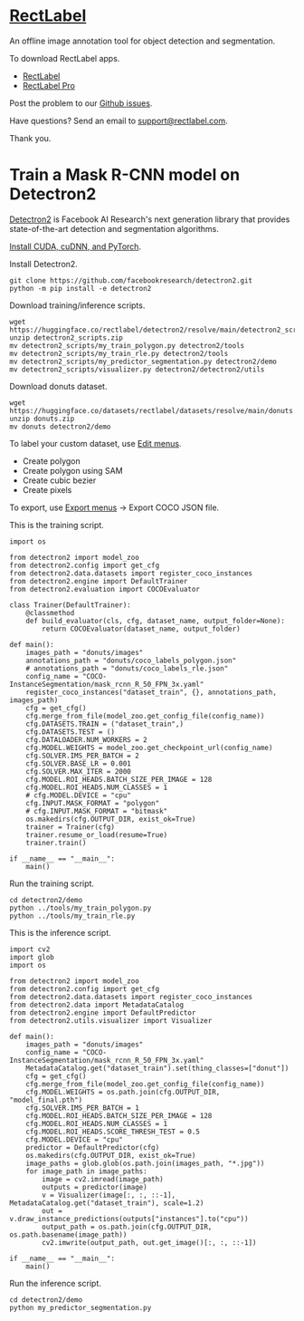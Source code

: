 # [RectLabel](https://rectlabel.com)
An offline image annotation tool for object detection and segmentation.

To download RectLabel apps.
- [RectLabel](https://apps.apple.com/app/id1210181730)
- [RectLabel Pro](https://apps.apple.com/app/id1490990105)

Post the problem to our [Github issues](https://github.com/ryouchinsa/Rectlabel-support/issues).

Have questions? Send an email to support@rectlabel.com.

Thank you.

# Train a Mask R-CNN model on Detectron2
[Detectron2](https://github.com/facebookresearch/detectron2) is Facebook AI Research's next generation library that provides state-of-the-art detection and segmentation algorithms.

[Install CUDA, cuDNN, and PyTorch](https://rectlabel.com/pytorch/).

Install Detectron2.
```
git clone https://github.com/facebookresearch/detectron2.git
python -m pip install -e detectron2
```

Download training/inference scripts.
```
wget https://huggingface.co/rectlabel/detectron2/resolve/main/detectron2_scripts.zip
unzip detectron2_scripts.zip
mv detectron2_scripts/my_train_polygon.py detectron2/tools
mv detectron2_scripts/my_train_rle.py detectron2/tools
mv detectron2_scripts/my_predictor_segmentation.py detectron2/demo
mv detectron2_scripts/visualizer.py detectron2/detectron2/utils
```

Download donuts dataset. 
```
wget https://huggingface.co/datasets/rectlabel/datasets/resolve/main/donuts.zip
unzip donuts.zip
mv donuts detectron2/demo
```

To label your custom dataset, use [Edit menus](https://rectlabel.com/edit).
- Create polygon
- Create polygon using SAM
- Create cubic bezier
- Create pixels

To export, use [Export menus](https://rectlabel.com/export) -> Export COCO JSON file.

This is the training script.
```
import os

from detectron2 import model_zoo
from detectron2.config import get_cfg
from detectron2.data.datasets import register_coco_instances
from detectron2.engine import DefaultTrainer
from detectron2.evaluation import COCOEvaluator

class Trainer(DefaultTrainer):
    @classmethod
    def build_evaluator(cls, cfg, dataset_name, output_folder=None):
        return COCOEvaluator(dataset_name, output_folder)

def main():
    images_path = "donuts/images"
    annotations_path = "donuts/coco_labels_polygon.json"
    # annotations_path = "donuts/coco_labels_rle.json"
    config_name = "COCO-InstanceSegmentation/mask_rcnn_R_50_FPN_3x.yaml"
    register_coco_instances("dataset_train", {}, annotations_path, images_path)
    cfg = get_cfg()
    cfg.merge_from_file(model_zoo.get_config_file(config_name))
    cfg.DATASETS.TRAIN = ("dataset_train",)
    cfg.DATASETS.TEST = ()
    cfg.DATALOADER.NUM_WORKERS = 2
    cfg.MODEL.WEIGHTS = model_zoo.get_checkpoint_url(config_name)
    cfg.SOLVER.IMS_PER_BATCH = 2
    cfg.SOLVER.BASE_LR = 0.001
    cfg.SOLVER.MAX_ITER = 2000 
    cfg.MODEL.ROI_HEADS.BATCH_SIZE_PER_IMAGE = 128
    cfg.MODEL.ROI_HEADS.NUM_CLASSES = 1
    # cfg.MODEL.DEVICE = "cpu"
    cfg.INPUT.MASK_FORMAT = "polygon"
    # cfg.INPUT.MASK_FORMAT = "bitmask"
    os.makedirs(cfg.OUTPUT_DIR, exist_ok=True)
    trainer = Trainer(cfg)
    trainer.resume_or_load(resume=True)
    trainer.train()

if __name__ == "__main__":
    main()
```

Run the training script.
```
cd detectron2/demo
python ../tools/my_train_polygon.py
python ../tools/my_train_rle.py
```

This is the inference script.
```
import cv2
import glob
import os

from detectron2 import model_zoo
from detectron2.config import get_cfg
from detectron2.data.datasets import register_coco_instances
from detectron2.data import MetadataCatalog
from detectron2.engine import DefaultPredictor
from detectron2.utils.visualizer import Visualizer

def main():
    images_path = "donuts/images"
    config_name = "COCO-InstanceSegmentation/mask_rcnn_R_50_FPN_3x.yaml"
    MetadataCatalog.get("dataset_train").set(thing_classes=["donut"])
    cfg = get_cfg()
    cfg.merge_from_file(model_zoo.get_config_file(config_name))
    cfg.MODEL.WEIGHTS = os.path.join(cfg.OUTPUT_DIR, "model_final.pth")
    cfg.SOLVER.IMS_PER_BATCH = 1
    cfg.MODEL.ROI_HEADS.BATCH_SIZE_PER_IMAGE = 128
    cfg.MODEL.ROI_HEADS.NUM_CLASSES = 1
    cfg.MODEL.ROI_HEADS.SCORE_THRESH_TEST = 0.5
    cfg.MODEL.DEVICE = "cpu"
    predictor = DefaultPredictor(cfg)
    os.makedirs(cfg.OUTPUT_DIR, exist_ok=True)
    image_paths = glob.glob(os.path.join(images_path, "*.jpg"))
    for image_path in image_paths:
        image = cv2.imread(image_path)
        outputs = predictor(image)
        v = Visualizer(image[:, :, ::-1], MetadataCatalog.get("dataset_train"), scale=1.2)
        out = v.draw_instance_predictions(outputs["instances"].to("cpu"))
        output_path = os.path.join(cfg.OUTPUT_DIR, os.path.basename(image_path))
        cv2.imwrite(output_path, out.get_image()[:, :, ::-1])

if __name__ == "__main__":
    main()
```

Run the inference script.
```
cd detectron2/demo
python my_predictor_segmentation.py
```




















